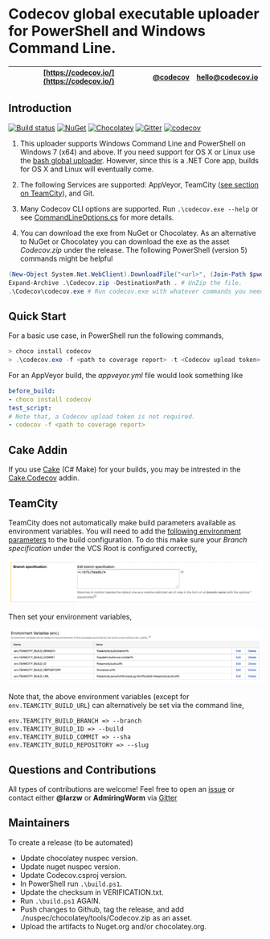 # Codecov global executable uploader for PowerShell and Windows Command Line.

| [https://codecov.io/](https://codecov.io/) | [@codecov](https://twitter.com/codecov) | [hello@codecov.io](mailto:hello@codecov.io) |
| ------------------------ | ------------- | --------------------- |

## Introduction

[![Build status](https://ci.appveyor.com/api/projects/status/589rt9yq1p1e43di?svg=true)](https://ci.appveyor.com/project/AdmiringWorm/codecov-exe)
[![NuGet](https://img.shields.io/nuget/v/Codecov.svg)](https://www.nuget.org/packages/Codecov/)
[![Chocolatey](https://img.shields.io/chocolatey/v/codecov.svg)](https://chocolatey.org/packages/codecov)
[![Gitter](https://img.shields.io/gitter/room/nwjs/nw.js.svg?maxAge=2592000)](https://gitter.im/codecov/support)
[![codecov](https://codecov.io/gh/codecov/codecov-exe/branch/master/graph/badge.svg)](https://codecov.io/gh/codecov/codecov-exe)

1. This uploader supports Windows Command Line and PowerShell on Windows 7 (x64) and above. If you need support for OS X or Linux use the [bash global uploader](https://github.com/codecov/codecov-bash). However, since this is a .NET Core app, builds for OS X and Linux will eventually come.

2. The following Services are supported: AppVeyor, TeamCity ([see section on TeamCity](#teamcity)), and Git.

3. Many Codecov CLI options are supported. Run `.\codecov.exe --help` or see [CommandLineOptions.cs](https://github.com/codecov/codecov-exe/blob/master/Source/Codecov/Program/CommandLineOptions.cs) for more details.

4. You can download the exe from NuGet or Chocolatey. As an alternative to NuGet or Chocolatey you can download the exe as the asset *Codecov.zip* under the release. The following PowerShell (version 5) commands might be helpful

```PowerShell
(New-Object System.Net.WebClient).DownloadFile("<url>", (Join-Path $pwd "Codecov.zip")) # Download Codecov.zip from github release.
Expand-Archive .\Codecov.zip -DestinationPath . # UnZip the file.
.\Codecov\codecov.exe # Run codecov.exe with whatever commands you need.
```

## Quick Start

For a basic use case, in PowerShell run the following commands,

```PowerShell
> choco install codecov
> .\codecov.exe -f <path to coverage report> -t <Codecov upload token>
```

For an AppVeyor build, the *appveyor.yml* file would look something like

```yml
before_build:
- choco install codecov
test_script:
# Note that, a Codecov upload token is not required.
- codecov -f <path to coverage report>
```

## Cake Addin

If you use [Cake](http://cakebuild.net/) (C# Make) for your builds, you may be intrested in the [Cake.Codecov](https://github.com/cake-contrib/Cake.Codecov) addin.

## TeamCity

TeamCity does not automatically make build parameters available as environment variables. You will need to add the [following environment parameters](https://github.com/codecov/support/wiki/TeamCity) to the build configuration. To do this make sure your *Branch specification* under the VCS Root is configured correctly,

<p>
  <img src="./Images/branch-spec.png" width="1000em"/>
</p>

Then set your environment variables,

<p>
  <img src="./Images/envs.png" width="1000em"/>
</p>

Note that, the above environment variables (except for `env.TEAMCITY_BUILD_URL`) can alternatively be set via the command line,

```
env.TEAMCITY_BUILD_BRANCH => --branch
env.TEAMCITY_BUILD_ID => --build
env.TEAMCITY_BUILD_COMMIT => --sha
env.TEAMCITY_BUILD_REPOSITORY => --slug
```

## Questions and Contributions

All types of contributions are welcome! Feel free to open an [issue](https://github.com/codecov/codecov-exe/issues) or contact either **@larzw** or **AdmiringWorm** via [Gitter](https://gitter.im/codecov/support)

## Maintainers

To create a release (to be automated)
* Update chocolatey nuspec version.
* Update nuget nuspec version.
* Update Codecov.csproj version.
* In PowerShell run `.\build.ps1`.
* Update the checksum in VERIFICATION.txt.
* Run `.\build.ps1` AGAIN.
* Push changes to Github, tag the release, and add ./nuspec/chocolatey/tools/Codecov.zip as an asset.
* Upload the artifacts to Nuget.org and/or chocolatey.org.
